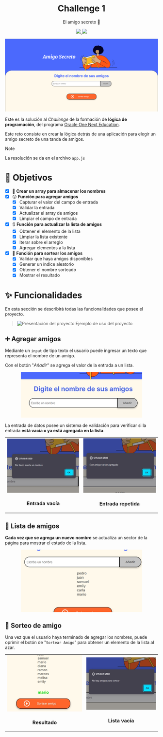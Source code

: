 <h1 align="center">Challenge 1</h1>
<p align="center">El amigo secreto 🤫</h3>
<p align="center">
    <a href="https://www.oracle.com/ar/education/oracle-next-education/">
        <img src="https://img.shields.io/badge/Oracle-F80000?style=for-the-badge&logo=oracle&logoColor=white"/>
    </a>
    <a href="https://www.aluracursos.com/">
        <img src="https://img.shields.io/badge/AluraLatam-2377e7?style=for-the-badge&logo=oracle&logoColor=white"/>
    </a>
</p>

<p align="center">
    <img width="600" src="./assets/photos/capture-page.png"/>
</p>

Este es la solución al _Challenge_ de la formación de **lógica de programación**, del programa [Oracle One Next Education](https://www.oracle.com/ar/education/oracle-next-education/).

Este reto consiste en crear la lógica detrás de una aplicación para elegir un amigo secreto de una tanda de amigos.

> [!NOTE]
> La resolución se da en el archivo `app.js`

# 🎯 Objetivos

- [x] 💼 **Crear un array para almacenar los nombres**
- [x] 😗 **Función para agregar amigos**
  - [x] Capturar el valor del campo de entrada
  - [x] Validar la entrada
  - [x] Actualizar el array de amigos
  - [x] Limpiar el campo de entrada
- [x] 🔃 **Función para actualizar la lista de amigos**
  - [x] Obtener el elemento de la lista
  - [x] Limpiar la lista existente
  - [x] Iterar sobre el arreglo
  - [x] Agregar elementos a la lista
- [x] 🎲 **Función para sortear los amigos**
  - [x] Validar que haya amigos disponibles
  - [x] Generar un índice aleatorio
  - [x] Obtener el nombre sorteado
  - [x] Mostrar el resultado

# ✨ Funcionalidades

En esta sección se describirá todas las funcionalidades que posee el proyecto.

> ![Presentación del proyecto](./assets/photos/presentacion.gif)
> Ejemplo de uso del proyecto

## ➕ Agregar amigos

Mediante un `input` de tipo texto el usuario puede ingresar un texto que representa el nombre de un amigo.

Con el botón "_Añadir_" se agrega el valor de la
entrada a un lista.

<p align='center'>
  <img width="400" src="./assets/photos/entrada.jpg"/>
</p>

La entrada de datos posee un sistema de validación para verificar si la entrada **está vacía o ya está agregada en la lista**.

<table align='center'>
  <tr>
    <td>
      <img width="400" src="./assets/photos/entrada-vacia.jpg"/>
      <h3 align="center">
        Entrada vacía
      </h3>
    </td>
    <td>
      <img width="400" src="./assets/photos/entrada-repetida.jpg"/>
      <h3 align="center">
        Entrada repetida
      </h3>
    </td>
  </tr>
</table>

## 📄 Lista de amigos

**Cada vez que se agrega un nuevo nombre** se actualiza un sector de la página para mostrar el estado de la lista.

<p align="center">
  <img width="400" src="./assets/photos/lista.jpg"/>
</p>

## 🎉 Sorteo de amigo

Una vez que el usuario haya terminado de agregar los nombres, puede oprimir el botón de "`Sortear Amigo`" para obtener un elemento de la lista al azar.

<table align="center">
  <tr>
    <td>
      <img width="400" src="./assets/photos/sorteo.jpg"/>
      <h3 align="center">Resultado</h3>
    </td>
    <td>
      <img width="400" src="./assets/photos/sorteo-error.jpg"/>
      <h3 align="center">Lista vacía</h3>
    </td>
  </tr>
</table>
